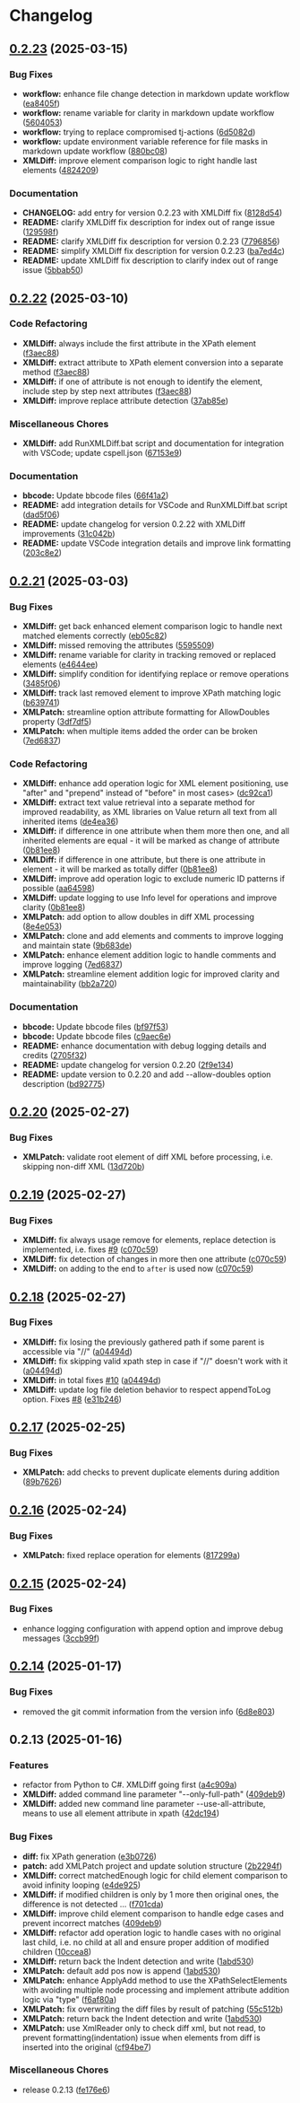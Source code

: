 # Changelog

## [0.2.23](https://github.com/chemodun/X4-XMLDiffAndPatch/compare/v0.2.22...v0.2.23) (2025-03-15)


### Bug Fixes

* **workflow:** enhance file change detection in markdown update workflow ([ea8405f](https://github.com/chemodun/X4-XMLDiffAndPatch/commit/ea8405f8bf5c4a7c5865b4b1c5d6b272c8375e6c))
* **workflow:** rename variable for clarity in markdown update workflow ([5604053](https://github.com/chemodun/X4-XMLDiffAndPatch/commit/560405355683c98058f16b64e57056c0d76b2fcc))
* **workflow:** trying to replace compromised tj-actions ([6d5082d](https://github.com/chemodun/X4-XMLDiffAndPatch/commit/6d5082d745c17d47951229ed60a8a29d7af30d17))
* **workflow:** update environment variable reference for file masks in markdown update workflow ([880bc08](https://github.com/chemodun/X4-XMLDiffAndPatch/commit/880bc0884cf904f934308c84b796e6091e7070cc))
* **XMLDiff:** improve element comparison logic to right handle last elements ([4824209](https://github.com/chemodun/X4-XMLDiffAndPatch/commit/48242090fe19e67e129c85b8cebd4236e5505d92))


### Documentation

* **CHANGELOG:** add entry for version 0.2.23 with XMLDiff fix ([8128d54](https://github.com/chemodun/X4-XMLDiffAndPatch/commit/8128d547a0f3c72fa4217d501230e81def387842))
* **README:** clarify XMLDiff fix description for index out of range issue ([129598f](https://github.com/chemodun/X4-XMLDiffAndPatch/commit/129598feb45f52853ab5761c35f8b18540c985d4))
* **README:** clarify XMLDiff fix description for version 0.2.23 ([7796856](https://github.com/chemodun/X4-XMLDiffAndPatch/commit/779685606b306e73cd9aeccf3308e9289fe86498))
* **README:** simplify XMLDiff fix description for version 0.2.23 ([ba7ed4c](https://github.com/chemodun/X4-XMLDiffAndPatch/commit/ba7ed4c4bbd455ab61b74a01bab0340f8c2ca721))
* **README:** update XMLDiff fix description to clarify index out of range issue ([5bbab50](https://github.com/chemodun/X4-XMLDiffAndPatch/commit/5bbab500a1e28f67f62f254198b180170c1a69b2))

## [0.2.22](https://github.com/chemodun/X4-XMLDiffAndPatch/compare/v0.2.21...v0.2.22) (2025-03-10)


### Code Refactoring

* **XMLDiff:** always include the first attribute in the XPath element ([f3aec88](https://github.com/chemodun/X4-XMLDiffAndPatch/commit/f3aec88c8f9ccc47056fa3b72f09b7f4a221b748))
* **XMLDiff:** extract attribute to XPath element conversion into a separate method ([f3aec88](https://github.com/chemodun/X4-XMLDiffAndPatch/commit/f3aec88c8f9ccc47056fa3b72f09b7f4a221b748))
* **XMLDiff:** if one of attribute is not enough to identify the element, include step by step next attributes ([f3aec88](https://github.com/chemodun/X4-XMLDiffAndPatch/commit/f3aec88c8f9ccc47056fa3b72f09b7f4a221b748))
* **XMLDiff:** improve replace attribute detection ([37ab85e](https://github.com/chemodun/X4-XMLDiffAndPatch/commit/37ab85e71112c5b7e4c6844e8900ca0500d8b0e8))


### Miscellaneous Chores

* **XMLDiff:** add RunXMLDiff.bat script and documentation for integration with VSCode; update cspell.json ([67153e9](https://github.com/chemodun/X4-XMLDiffAndPatch/commit/67153e91c6433f12440c445af5d2a1ebf2296652))


### Documentation

* **bbcode:** Update bbcode files ([66f41a2](https://github.com/chemodun/X4-XMLDiffAndPatch/commit/66f41a2014859845de7cb4b5419ac8ac904537fe))
* **README:** add integration details for VSCode and RunXMLDiff.bat script ([dad5f06](https://github.com/chemodun/X4-XMLDiffAndPatch/commit/dad5f06b7ea576ec733a4e4d40637ddc0b645d92))
* **README:** update changelog for version 0.2.22 with XMLDiff improvements ([31c042b](https://github.com/chemodun/X4-XMLDiffAndPatch/commit/31c042b3f8778635ef2f7e095d02d06b97e915fe))
* **README:** update VSCode integration details and improve link formatting ([203c8e2](https://github.com/chemodun/X4-XMLDiffAndPatch/commit/203c8e2229c777937c21a59e02bc98d53fc08500))

## [0.2.21](https://github.com/chemodun/X4-XMLDiffAndPatch/compare/v0.2.20...v0.2.21) (2025-03-03)


### Bug Fixes

* **XMLDiff:** get back enhanced element comparison logic to handle next matched elements correctly ([eb05c82](https://github.com/chemodun/X4-XMLDiffAndPatch/commit/eb05c826e69d72247cc76d9f7495fdbe199d68ae))
* **XMLDiff:** missed removing the attributes ([5595509](https://github.com/chemodun/X4-XMLDiffAndPatch/commit/5595509b4290afd329d5845543947987ae7ec132))
* **XMLDiff:** rename variable for clarity in tracking removed or replaced elements ([e4644ee](https://github.com/chemodun/X4-XMLDiffAndPatch/commit/e4644eebfa9069a53672ef1cf4e03f955eca073b))
* **XMLDiff:** simplify condition for identifying replace or remove operations ([3485f06](https://github.com/chemodun/X4-XMLDiffAndPatch/commit/3485f0675369e045fd8f4f838365818441eb016b))
* **XMLDiff:** track last removed element to improve XPath matching logic ([b639741](https://github.com/chemodun/X4-XMLDiffAndPatch/commit/b639741788804306e64befb250f81527f3c793f7))
* **XMLPatch:** streamline option attribute formatting for AllowDoubles property ([3df7df5](https://github.com/chemodun/X4-XMLDiffAndPatch/commit/3df7df50c1afdb651667780f96745a2960a442af))
* **XMLPatch:** when multiple items added the order can be broken ([7ed6837](https://github.com/chemodun/X4-XMLDiffAndPatch/commit/7ed6837c1f4b345848b351830fd80897eb318c28))


### Code Refactoring

* **XMLDiff:** enhance add operation logic for XML element positioning, use "after" and "prepend" instead of "before" in most cases&gt; ([dc92ca1](https://github.com/chemodun/X4-XMLDiffAndPatch/commit/dc92ca117641b34123ad68c694d84be1cd4d76b7))
* **XMLDiff:** extract text value retrieval into a separate method for improved readability, as XML libraries on Value return all text from all inherited items ([de4ea36](https://github.com/chemodun/X4-XMLDiffAndPatch/commit/de4ea366f61e0c131e30cbab9bacbcec73964255))
* **XMLDiff:** if difference in one attribute when them more then one, and all inherited elements are equal - it will be marked as change of attribute ([0b81ee8](https://github.com/chemodun/X4-XMLDiffAndPatch/commit/0b81ee843a9bae7fc770813883fb80ec6c1059c9))
* **XMLDiff:** if difference in one attribute, but there is one attribute in element - it will be marked as totally differ ([0b81ee8](https://github.com/chemodun/X4-XMLDiffAndPatch/commit/0b81ee843a9bae7fc770813883fb80ec6c1059c9))
* **XMLDiff:** improve add operation logic to exclude numeric ID patterns if possible ([aa64598](https://github.com/chemodun/X4-XMLDiffAndPatch/commit/aa64598ebf63a7b9538be05631dc404e9835d957))
* **XMLDiff:** update logging to use Info level for operations and improve clarity ([0b81ee8](https://github.com/chemodun/X4-XMLDiffAndPatch/commit/0b81ee843a9bae7fc770813883fb80ec6c1059c9))
* **XMLPatch:** add option to allow doubles in diff XML processing ([8e4e053](https://github.com/chemodun/X4-XMLDiffAndPatch/commit/8e4e053ed7c6f5dc6354753d8808749b7ad117e4))
* **XMLPatch:** clone and add elements and comments to improve logging and maintain state ([9b683de](https://github.com/chemodun/X4-XMLDiffAndPatch/commit/9b683de29429692b2495632437eb5d56f1b9f5cd))
* **XMLPatch:** enhance element addition logic to handle comments and improve logging ([7ed6837](https://github.com/chemodun/X4-XMLDiffAndPatch/commit/7ed6837c1f4b345848b351830fd80897eb318c28))
* **XMLPatch:** streamline element addition logic for improved clarity and maintainability ([bb2a720](https://github.com/chemodun/X4-XMLDiffAndPatch/commit/bb2a7208dcccd9e99fa974766b1fe57c5381e816))


### Documentation

* **bbcode:** Update bbcode files ([bf97f53](https://github.com/chemodun/X4-XMLDiffAndPatch/commit/bf97f53ea16a67a14c65335bdc184e008340432a))
* **bbcode:** Update bbcode files ([c9aec6e](https://github.com/chemodun/X4-XMLDiffAndPatch/commit/c9aec6e9d6d60b61e01db7d47a604e2cdac8a0b2))
* **README:** enhance documentation with debug logging details and credits ([2705f32](https://github.com/chemodun/X4-XMLDiffAndPatch/commit/2705f320e4ad6f825647ce7256f9c9af93186759))
* **README:** update changelog for version 0.2.20 ([2f9e134](https://github.com/chemodun/X4-XMLDiffAndPatch/commit/2f9e13412a6a6800b348d70511f3a78cf954797e))
* **README:** update version to 0.2.20 and add --allow-doubles option description ([bd92775](https://github.com/chemodun/X4-XMLDiffAndPatch/commit/bd92775aaee925e5b08219ba00ab8e6847e2172d))

## [0.2.20](https://github.com/chemodun/X4-XMLDiffAndPatch/compare/v0.2.19...v0.2.20) (2025-02-27)


### Bug Fixes

* **XMLPatch:** validate root element of diff XML before processing, i.e. skipping non-diff XML ([13d720b](https://github.com/chemodun/X4-XMLDiffAndPatch/commit/13d720b1f46ad3633c99fec170ebdd4822879005))

## [0.2.19](https://github.com/chemodun/X4-XMLDiffAndPatch/compare/v0.2.18...v0.2.19) (2025-02-27)


### Bug Fixes

* **XMLDiff:** fix always usage remove for elements, replace detection is implemented, i.e. fixes [#9](https://github.com/chemodun/X4-XMLDiffAndPatch/issues/9) ([c070c59](https://github.com/chemodun/X4-XMLDiffAndPatch/commit/c070c59b68d6ce73c263694130012286e54d8206))
* **XMLDiff:** fix detection of changes in more then one attribute ([c070c59](https://github.com/chemodun/X4-XMLDiffAndPatch/commit/c070c59b68d6ce73c263694130012286e54d8206))
* **XMLDiff:** on adding to the end to `after` is used now ([c070c59](https://github.com/chemodun/X4-XMLDiffAndPatch/commit/c070c59b68d6ce73c263694130012286e54d8206))

## [0.2.18](https://github.com/chemodun/X4-XMLDiffAndPatch/compare/v0.2.17...v0.2.18) (2025-02-27)


### Bug Fixes

* **XMLDiff:** fix losing the previously gathered path if some parent is accessible via "//" ([a04494d](https://github.com/chemodun/X4-XMLDiffAndPatch/commit/a04494d2e3cf3a0a216dc9e071101f310fbbb7ab))
* **XMLDiff:** fix skipping valid xpath step in case if "//" doesn't work with it ([a04494d](https://github.com/chemodun/X4-XMLDiffAndPatch/commit/a04494d2e3cf3a0a216dc9e071101f310fbbb7ab))
* **XMLDiff:** in total fixes [#10](https://github.com/chemodun/X4-XMLDiffAndPatch/issues/10) ([a04494d](https://github.com/chemodun/X4-XMLDiffAndPatch/commit/a04494d2e3cf3a0a216dc9e071101f310fbbb7ab))
* **XMLDiff:** update log file deletion behavior to respect appendToLog option. Fixes  [#8](https://github.com/chemodun/X4-XMLDiffAndPatch/issues/8) ([e31b246](https://github.com/chemodun/X4-XMLDiffAndPatch/commit/e31b2462a74c135a27a80984b2d6d6f9e861dafc))

## [0.2.17](https://github.com/chemodun/X4-XMLDiffAndPatch/compare/v0.2.16...v0.2.17) (2025-02-25)


### Bug Fixes

* **XMLPatch:** add checks to prevent duplicate elements during addition ([89b7626](https://github.com/chemodun/X4-XMLDiffAndPatch/commit/89b76263d6d59886848783a7a905cc5ae6ed0071))

## [0.2.16](https://github.com/chemodun/X4-XMLDiffAndPatch/compare/v0.2.15...v0.2.16) (2025-02-24)


### Bug Fixes

* **XMLPatch:** fixed replace operation for elements ([817299a](https://github.com/chemodun/X4-XMLDiffAndPatch/commit/817299adb27cff58b3bb13159111afc774ddb706))

## [0.2.15](https://github.com/chemodun/X4_XMLDiffAndPatch/compare/v0.2.14...v0.2.15) (2025-02-24)


### Bug Fixes

* enhance logging configuration with append option and improve debug messages ([3ccb99f](https://github.com/chemodun/X4_XMLDiffAndPatch/commit/3ccb99f20ba3c287afee2fe54baeb91fa0e70d80))

## [0.2.14](https://github.com/chemodun/x4_XMLDiffAndPatch/compare/v0.2.13...v0.2.14) (2025-01-17)


### Bug Fixes

* removed the git commit information from the version info ([6d8e803](https://github.com/chemodun/x4_XMLDiffAndPatch/commit/6d8e803415c0155b400cde475ff129e6accf9a8f))

## 0.2.13 (2025-01-16)


### Features

* refactor from Python to C#. XMLDiff going first ([a4c909a](https://github.com/chemodun/x4_XMLDiffAndPatch/commit/a4c909a1fdf4999f0e8a1ea78ac92f1008f62ffa))
* **XMLDiff:** added command line parameter "--only-full-path" ([409deb9](https://github.com/chemodun/x4_XMLDiffAndPatch/commit/409deb97500d0f31781b6ffad96005b71e41bb9a))
* **XMLDiff:** added new command line parameter --use-all-attribute, means to use all element attribute in xpath ([42dc194](https://github.com/chemodun/x4_XMLDiffAndPatch/commit/42dc19439c2f149a5d7c3ca164eacfd8c2570abf))


### Bug Fixes

* **diff:** fix XPath generation ([e3b0726](https://github.com/chemodun/x4_XMLDiffAndPatch/commit/e3b0726ee1e5636c6196ad85b57de13a6d279bb1))
* **patch:** add XMLPatch project and update solution structure ([2b2294f](https://github.com/chemodun/x4_XMLDiffAndPatch/commit/2b2294f198f7aba7a674324b26e513ff8cb8044c))
* **XMLDiff:** correct matchedEnough logic for child element comparison to avoid infinity looping ([e4de925](https://github.com/chemodun/x4_XMLDiffAndPatch/commit/e4de925b7023c4ce1f07e36bcc5d4aad7541c3fb))
* **XMLDiff:** if modified children is only by 1 more then original ones, the difference is not detected ... ([f701cda](https://github.com/chemodun/x4_XMLDiffAndPatch/commit/f701cda64143ad3318d4583dcd678cd3c59a006c))
* **XMLDiff:** improve child element comparison to handle edge cases and prevent incorrect matches ([409deb9](https://github.com/chemodun/x4_XMLDiffAndPatch/commit/409deb97500d0f31781b6ffad96005b71e41bb9a))
* **XMLDiff:** refactor add operation logic to handle cases with no original last child, i.e. no child at all and ensure proper addition of modified children ([10ccea8](https://github.com/chemodun/x4_XMLDiffAndPatch/commit/10ccea815ee516c2a094df185facf413250b732e))
* **XMLDiff:** return back the Indent detection and write ([1abd530](https://github.com/chemodun/x4_XMLDiffAndPatch/commit/1abd530bcb8a8b928b6e415ad3ea5d857a22b20e))
* **XMLPatch:** default add pos now is append ([1abd530](https://github.com/chemodun/x4_XMLDiffAndPatch/commit/1abd530bcb8a8b928b6e415ad3ea5d857a22b20e))
* **XMLPatch:** enhance ApplyAdd method to use the XPathSelectElements with avoiding multiple node processing  and implement attribute addition logic via "type" ([f6af80a](https://github.com/chemodun/x4_XMLDiffAndPatch/commit/f6af80a0969fda7394108b09e7613c2b99dc3a01))
* **XMLPatch:** fix overwriting the diff files by result of patching ([55c512b](https://github.com/chemodun/x4_XMLDiffAndPatch/commit/55c512b0e31e8b312403001524dfd7bc9a1a4f05))
* **XMLPatch:** return back the Indent detection and write ([1abd530](https://github.com/chemodun/x4_XMLDiffAndPatch/commit/1abd530bcb8a8b928b6e415ad3ea5d857a22b20e))
* **XMLPatch:** use XmlReader only to check diff xml, but not read, to prevent formatting(indentation) issue when elements from diff is inserted into the original ([cf94be7](https://github.com/chemodun/x4_XMLDiffAndPatch/commit/cf94be7d0c3a7387f0fc938018ed21461c47d400))


### Miscellaneous Chores

* release 0.2.13 ([fe176e6](https://github.com/chemodun/x4_XMLDiffAndPatch/commit/fe176e6f792434dea0adca576a5f725f8949d0e2))
